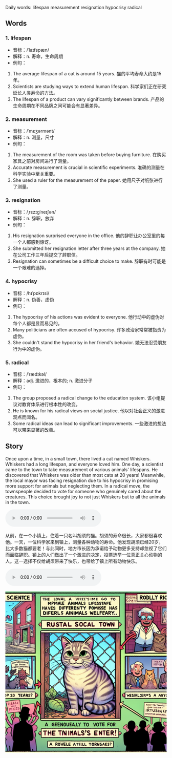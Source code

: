 Daily words: lifespan measurement resignation hypocrisy radical

## Words
### 1. lifespan
- 音标：/ˈlaɪfspæn/ <span style="cursor: pointer;" onclick="document.getElementById('audio-player-1').play()"><i class="fas fa-volume-up"></i></span>
<audio id="audio-player-1" src="audios/words/lifespan.mp3" style="display:none;"></audio>
- 解释：n. 寿命，生命周期
- 例句：
1. The average lifespan of a cat is around 15 years.
猫的平均寿命大约是15年。
2. Scientists are studying ways to extend human lifespan.
科学家们正在研究延长人类寿命的方法。
3. The lifespan of a product can vary significantly between brands.
产品的生命周期在不同品牌之间可能会有显著差异。

### 2. measurement
- 音标：/ˈmɛʒərmənt/ <span style="cursor: pointer;" onclick="document.getElementById('audio-player-2').play()"><i class="fas fa-volume-up"></i></span>
<audio id="audio-player-2" src="audios/words/measurement.mp3" style="display:none;"></audio>
- 解释：n. 测量，尺寸
- 例句：
1. The measurement of the room was taken before buying furniture.
在购买家具之前对房间进行了测量。
2. Accurate measurement is crucial in scientific experiments.
准确的测量在科学实验中至关重要。
3. She used a ruler for the measurement of the paper.
她用尺子对纸张进行了测量。

### 3. resignation
- 音标：/ˌrɛzɪgˈneɪʃən/ <span style="cursor: pointer;" onclick="document.getElementById('audio-player-3').play()"><i class="fas fa-volume-up"></i></span>
<audio id="audio-player-3" src="audios/words/resignation.mp3" style="display:none;"></audio>
- 解释：n. 辞职，放弃
- 例句：
1. His resignation surprised everyone in the office.
他的辞职让办公室里的每一个人都感到惊讶。
2. She submitted her resignation letter after three years at the company.
她在公司工作三年后提交了辞职信。
3. Resignation can sometimes be a difficult choice to make.
辞职有时可能是一个艰难的选择。

### 4. hypocrisy
- 音标：/hɪˈpɒkrɪsi/ <span style="cursor: pointer;" onclick="document.getElementById('audio-player-4').play()"><i class="fas fa-volume-up"></i></span>
<audio id="audio-player-4" src="audios/words/hypocrisy.mp3" style="display:none;"></audio>
- 解释：n. 伪善，虚伪
- 例句：
1. The hypocrisy of his actions was evident to everyone.
他行动中的虚伪对每个人都是显而易见的。
2. Many politicians are often accused of hypocrisy.
许多政治家常常被指责为虚伪。
3. She couldn't stand the hypocrisy in her friend's behavior.
她无法忍受朋友行为中的虚伪。

### 5. radical
- 音标：/ˈrædɪkəl/ <span style="cursor: pointer;" onclick="document.getElementById('audio-player-5').play()"><i class="fas fa-volume-up"></i></span>
<audio id="audio-player-5" src="audios/words/radical.mp3" style="display:none;"></audio>
- 解释：adj. 激进的，根本的; n. 激进分子
- 例句：
1. The group proposed a radical change to the education system.
该小组提议对教育体系进行根本性的改变。
2. He is known for his radical views on social justice.
他以对社会正义的激进观点而闻名。
3. Some radical ideas can lead to significant improvements.
一些激进的想法可以带来显著的改善。

## Story
Once upon a time, in a small town, there lived a cat named Whiskers. Whiskers had a long lifespan, and everyone loved him. One day, a scientist came to the town to take measurement of various animals' lifespans. He discovered that Whiskers was older than most cats at 20 years! Meanwhile, the local mayor was facing resignation due to his hypocrisy in promising more support for animals but neglecting them. In a radical move, the townspeople decided to vote for someone who genuinely cared about the creatures. This choice brought joy to not just Whiskers but to all the animals in the town.

<audio controls>
  <source src="./audios/story/2024-09-04-english.mp3" type="audio/mpeg">
  你的浏览器不支持音频元素。
</audio>
  

从前，在一个小镇上，住着一只名叫胡须的猫。胡须的寿命很长，大家都很喜欢他。一天，一位科学家来到镇上，测量各种动物的寿命。他发现胡须已经20岁，比大多数猫都要老！与此同时，地方市长因为承诺给予动物更多支持却忽视了它们而面临辞职。镇上的人们做出了一个激进的决定，投票选举一位真正关心动物的人。这一选择不仅给胡须带来了快乐，也带给了镇上所有动物快乐。

<audio controls>
  <source src="./audios/story/2024-09-04-chinese.mp3" type="audio/mpeg">
  你的浏览器不支持音频元素。
</audio>
  

![story](./images/2024-09-04.png)

